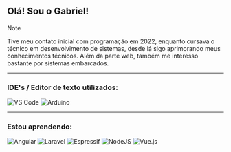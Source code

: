 <h2>Olá! Sou o Gabriel!</h2>

> [!NOTE]  
> Tive meu contato inicial com programação em 2022, enquanto cursava o técnico em desenvolvimento de sistemas, desde lá sigo aprimorando meus conhecimentos técnicos. Além da parte web, também me interesso bastante por sistemas embarcados.

<hr>
<h3>IDE's / Editor de texto utilizados:</h3>

![VS Code](https://img.shields.io/badge/Visual_Studio_Code-060909?style=for-the-badge&logo=visual%20studio%20code&logoColor=3572a5)
![Arduino](https://img.shields.io/badge/Arduino_IDE-060909?style=for-the-badge&logo=arduino&logoColor=3572a5)

<hr>
<h3>Estou aprendendo:</h3>


![Angular](https://img.shields.io/badge/angular-060909.svg?style=for-the-badge&logo=angular&logoColor=d44726)
![Laravel](https://img.shields.io/badge/laravel-060909.svg?style=for-the-badge&logo=laravel&logoColor=d44726)
![Espressif](https://img.shields.io/badge/espressif-060909.svg?style=for-the-badge&logo=espressif&logoColor=d44726)
![NodeJS](https://img.shields.io/badge/node.js-060909?style=for-the-badge&logo=node.js&logoColor=41b883)
![Vue.js](https://img.shields.io/badge/vuejs-060909.svg?style=for-the-badge&logo=vuedotjs&logoColor=41b883)

